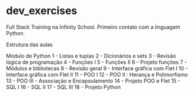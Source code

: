 # dev_exercises
Full Stack Training na Infinity School.
Primeiro contato com a linguagem Python.

Estrutura das aulas

Módulo de Python
1 - Listas e tuplas
2 - Dicionários e sets
3 - Revisão lógica de programação
4 - Funções I
5 - Funções II
6 - Projeto funções
7 - Módulos e bibliotecas
8 - Revisão geral
9 - Interface gráfica com Flet I
10 - Interface gráfica com Flet II
11 - POO I 
12 - POO II : Herança e Polimorfismo
13 - POO III - Associação e Encapsulamento
14 - Projeto POO e Flet
15 - SQL I 
16 - SQL II
17 - SQL III
18 - Projeto Python